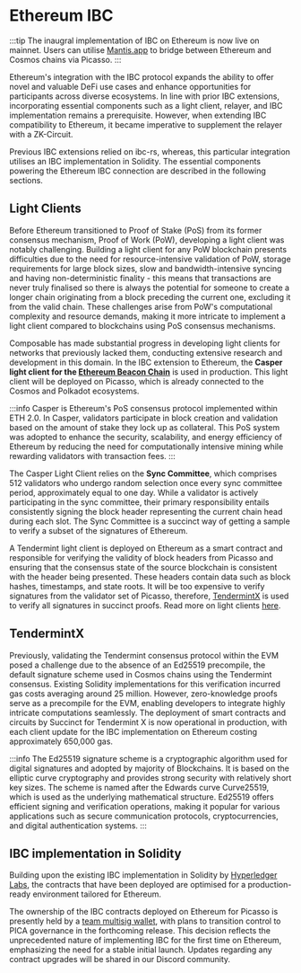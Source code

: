 # Ethereum IBC

:::tip
The inaugral implementation of IBC on Ethereum is now live on mainnet. Users can utilise [Mantis.app](https://games.mantis.app/) to bridge between Ethereum and Cosmos chains via Picasso.
:::

Ethereum's integration with the IBC protocol expands the ability to offer novel and valuable DeFi use cases and enhance opportunities for participants across diverse ecosystems. In line with prior IBC extensions, incorporating essential components such as a light client, relayer, and IBC implementation remains a prerequisite. However, when extending IBC compatibility to Ethereum, it became imperative to supplement the relayer with a ZK-Circuit. 

Previous IBC extensions relied on ibc-rs, whereas, this particular integration utilises an IBC implementation in Solidity. The essential components powering the Ethereum IBC connection are described in the following sections.

## Light Clients
Before Ethereum transitioned to Proof of Stake (PoS) from its former consensus mechanism, Proof of Work (PoW), developing a light client was notably challenging. Building a light client for any PoW blockchain presents difficulties due to the need for resource-intensive validation of PoW, storage requirements for large block sizes, slow and bandwidth-intensive syncing and having non-deterministic finality - this means that transactions are never truly finalised so there is always the potential for someone to create a longer chain originating from a block preceding the current one, excluding it from the valid chain. These challenges arise from PoW's computational complexity and resource demands, making it more intricate to implement a light client compared to blockchains using PoS consensus mechanisms.

Composable has made substantial progress in developing light clients for networks that previously lacked them, conducting extensive research and development in this domain. In the IBC extension to Ethereum, the **Casper light client for the [Ethereum Beacon Chain](https://ethereum.org/en/roadmap/beacon-chain/#what-is-the-beacon-chain)** is used in production. This light client will be deployed on Picasso, which is already connected to the Cosmos and Polkadot ecosystems.

:::info
Casper is Ethereum's PoS consensus protocol implemented within ETH 2.0. In Casper, validators participate in block creation and validation based on the amount of stake they lock up as collateral. This PoS system was adopted to enhance the security, scalability, and energy efficiency of Ethereum by reducing the need for computationally intensive mining while rewarding validators with transaction fees.
:::

The Casper Light Client relies on the **Sync Committee**, which comprises 512 validators who undergo random selection once every sync committee period, approximately equal to one day. While a validator is actively participating in the sync committee, their primary responsibility entails consistently signing the block header representing the current chain head during each slot. The Sync Committee is a succinct way of getting a sample to verify a subset of the signatures of Ethereum. 

A Tendermint light client is deployed on Ethereum as a smart contract and responsible for verifying the validity of block headers from Picasso and ensuring that the consensus state of the source blockchain is consistent with the header being presented. These headers contain data such as block hashes, timestamps, and state roots. It will be too expensive to verify signatures from  the validator set of Picasso, therefore, [TendermintX](https://github.com/succinctlabs/tendermintx) is used to verify all signatures in succinct proofs. Read more on light clients [here](light-clients.md).

## TendermintX
Previously, validating the Tendermint consensus protocol within the EVM posed a challenge due to the absence of an Ed25519 precompile, the default signature scheme used in Cosmos chains using the Tendermint consensus. Existing Solidity implementations for this verification incurred gas costs averaging around 25 million. However, zero-knowledge proofs serve as a precompile for the EVM, enabling developers to integrate highly intricate computations seamlessly. The deployment of smart contracts and circuits by Succinct for Tendermint X is now operational in production, with each client update for the IBC implementation on Ethereum costing approximately 650,000 gas.

:::info
The Ed25519 signature scheme is a cryptographic algorithm used for digital signatures and adopted by majority of Blockchains. It is based on the elliptic curve cryptography and provides strong security with relatively short key sizes. The scheme is named after the Edwards curve Curve25519, which is used as the underlying mathematical structure. Ed25519 offers efficient signing and verification operations, making it popular for various applications such as secure communication protocols, cryptocurrencies, and digital authentication systems.
:::

## IBC implementation in Solidity
Building upon the existing IBC implementation in Solidity by [Hyperledger Labs](https://github.com/hyperledger-labs/yui-ibc-solidity), the contracts that have been deployed are optimised for a production-ready environment tailored for Ethereum. 

The ownership of the IBC contracts deployed on Ethereum for Picasso is presently held by a [team multisig wallet](https://etherscan.io/address/0xcbcfccb93b14e5cc55917a56f67f419f259e0813), with plans to transition control to PICA governance in the forthcoming release. This decision reflects the unprecedented nature of implementing IBC for the first time on Ethereum, emphasizing the need for a stable initial launch. Updates regarding any contract upgrades will be shared in our Discord community.

